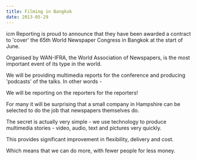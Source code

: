 ```yaml
---
title: Filming in Bangkok
date: 2013-05-29
---
```

icm Reporting is proud to announce that they have been awarded a contract to 'cover' the 65th World Newspaper Congress in Bangkok at the start of June.

Organised by WAN-IFRA, the World Association of Newspapers, is the most important event of its type in the world.

We will be providing multimedia reports for the conference and producing 'podcasts' of the talks. In other words -

We will be reporting on the reporters for the reporters!

For many it will be surprising that a small company in Hampshire can be selected to do the job that newspapers themselves do.

The secret is actually very simple - we use technology to produce multimedia stories - video, audio, text and pictures very quickly.

This provides significant improvement in flexibility, delivery and cost.

Which means that we can do more, with fewer people for less money.

